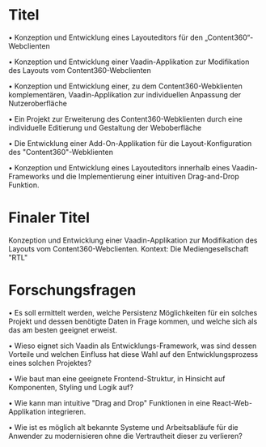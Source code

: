 # Titel

• Konzeption und Entwicklung eines Layouteditors für den „Content360“-Webclienten

• Konzeption und Entwicklung einer Vaadin-Applikation zur Modifikation des Layouts vom Content360-Webclienten

• Konzeption und Entwicklung einer, zu dem Content360-Webklienten komplementären, Vaadin-Applikation zur individuellen Anpassung der Nutzeroberfläche

• Ein Projekt zur Erweiterung des Content360-Webklienten durch eine individuelle Editierung und Gestaltung der Weboberfläche

• Die Entwicklung einer Add-On-Applikation für die Layout-Konfiguration des "Content360"-Webklienten

• Konzeption und Entwicklung eines Layouteditors innerhalb eines Vaadin-Frameworks und die Implementierung einer intuitiven Drag-and-Drop Funktion.

# Finaler Titel

Konzeption und Entwicklung einer Vaadin-Applikation zur Modifikation des Layouts vom Content360-Webclienten.
Kontext: Die Mediengesellschaft "RTL"

# Forschungsfragen

• Es soll ermittelt werden, welche Persistenz Möglichkeiten für ein solches Projekt und dessen benötigte Daten in Frage kommen, und welche sich als das am besten geeignet erweist.

• Wieso eignet sich Vaadin als Entwicklungs-Framework, was sind dessen Vorteile und welchen Einfluss hat diese Wahl auf den Entwicklungsprozess eines solchen Projektes?

• Wie baut man eine geeignete Frontend-Struktur, in Hinsicht auf Komponenten, Styling und Logik auf?

• Wie kann man intuitive "Drag and Drop" Funktionen in eine React-Web-Applikation integrieren.

• Wie ist es möglich alt bekannte Systeme und Arbeitsabläufe für die Anwender zu modernisieren ohne die Vertrautheit dieser zu verlieren?
